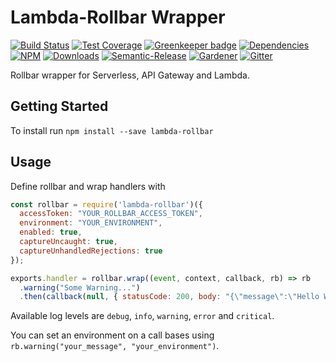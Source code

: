 # Lambda-Rollbar Wrapper

[![Build Status](https://img.shields.io/travis/simlu/lambda-rollbar/master.svg)](https://travis-ci.org/simlu/lambda-rollbar)
[![Test Coverage](https://img.shields.io/coveralls/simlu/lambda-rollbar/master.svg)](https://coveralls.io/github/simlu/lambda-rollbar?branch=master)
[![Greenkeeper badge](https://badges.greenkeeper.io/simlu/lambda-rollbar.svg)](https://greenkeeper.io/)
[![Dependencies](https://david-dm.org/simlu/lambda-rollbar/status.svg)](https://david-dm.org/simlu/lambda-rollbar)
[![NPM](https://img.shields.io/npm/v/lambda-rollbar.svg)](https://www.npmjs.com/package/lambda-rollbar)
[![Downloads](https://img.shields.io/npm/dt/lambda-rollbar.svg)](https://www.npmjs.com/package/lambda-rollbar)
[![Semantic-Release](https://github.com/simlu/js-gardener/blob/master/assets/icons/semver.svg)](https://github.com/semantic-release/semantic-release)
[![Gardener](https://github.com/simlu/js-gardener/blob/master/assets/badge.svg)](https://github.com/simlu/js-gardener)
[![Gitter](https://github.com/simlu/js-gardener/blob/master/assets/icons/gitter.svg)](https://gitter.im/simlu/lambda-rollbar)

Rollbar wrapper for Serverless, API Gateway and Lambda.

## Getting Started

To install run `npm install --save lambda-rollbar`

## Usage

Define rollbar and wrap handlers with
<!-- eslint-disable import/no-extraneous-dependencies, import/no-unresolved -->
```javascript
const rollbar = require('lambda-rollbar')({
  accessToken: "YOUR_ROLLBAR_ACCESS_TOKEN",
  environment: "YOUR_ENVIRONMENT",
  enabled: true,
  captureUncaught: true,
  captureUnhandledRejections: true
});

exports.handler = rollbar.wrap((event, context, callback, rb) => rb
  .warning("Some Warning...")
  .then(callback(null, { statusCode: 200, body: "{\"message\":\"Hello World.\"}" })));
```

Available log levels are `debug`, `info`, `warning`, `error` and `critical`.

You can set an environment on a call bases using `rb.warning("your_message", "your_environment")`.
